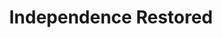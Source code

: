 ---
title: "Independence Restored"
url: /chester-le-street/independence-restored/
shop: Allgemein
---